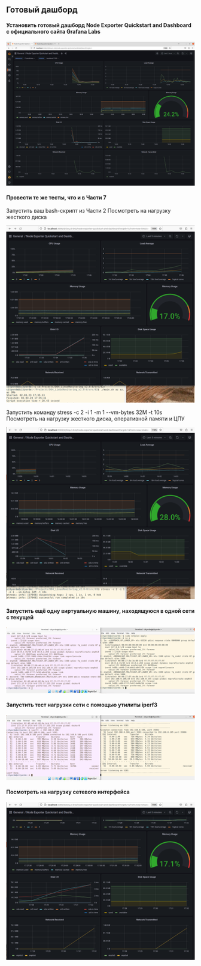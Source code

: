 ## Готовый дашборд

#### Установить готовый дашборд Node Exporter Quickstart and Dashboard с официального сайта Grafana Labs

![Node_Quickstart](Screenshots/Node_Quickstart.png)

#### Провести те же тесты, что и в Части 7

Запустить ваш bash-скрипт из Части 2
Посмотреть на нагрузку жесткого диска

![Node_Shell](Screenshots/Node_Shell.png)

Запустить команду stress -c 2 -i 1 -m 1 --vm-bytes 32M -t 10s
Посмотреть на нагрузку жесткого диска, оперативной памяти и ЦПУ

![Node_Stress](Screenshots/Node_Stress.png)

#### Запустить ещё одну виртуальную машину, находящуюся в одной сети с текущей

![Ip_R](Screenshots/Ip_R.png)

#### Запустить тест нагрузки сети с помощью утилиты iperf3

![Iperf3_Term](Screenshots/Iperf3_Term.png)

#### Посмотреть на нагрузку сетевого интерфейса

![Iperf3_Grafana](Screenshots/Iperf3_Grafana.png)
